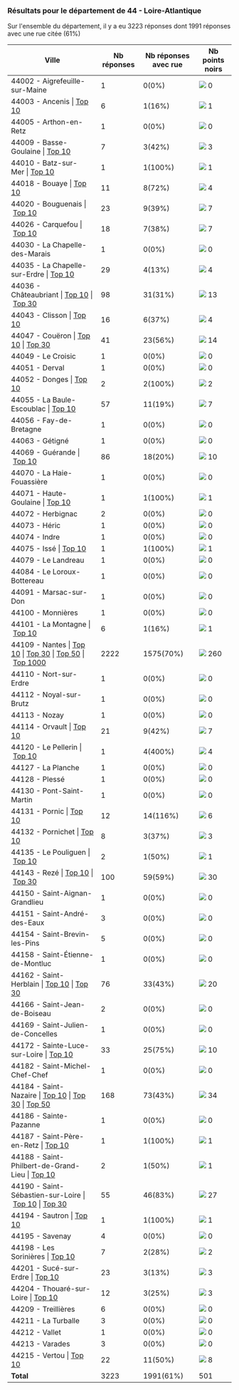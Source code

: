 ### Résultats pour le département de 44 - Loire-Atlantique

Sur l'ensemble du département, il y a eu 3223 réponses dont 1991 réponses avec une rue citée (61%)

| Ville | Nb réponses | Nb réponses avec rue | Nb points noirs |
|-------------|-------------|----------------------|-----------------|
|44002 - Aigrefeuille-sur-Maine|1|0(0%)|<img src="../../img/bar_0.gif" />&nbsp;0|
|44003 - Ancenis&nbsp;&#124;&nbsp;<a href='44003 - Ancenis_top1.md'>Top 10</a>|6|1(16%)|<img src="../../img/bar_0.gif" />&nbsp;1|
|44005 - Arthon-en-Retz|1|0(0%)|<img src="../../img/bar_0.gif" />&nbsp;0|
|44009 - Basse-Goulaine&nbsp;&#124;&nbsp;<a href='44009 - Basse-Goulaine_top3.md'>Top 10</a>|7|3(42%)|<img src="../../img/bar_0.gif" />&nbsp;3|
|44010 - Batz-sur-Mer&nbsp;&#124;&nbsp;<a href='44010 - Batz-sur-Mer_top1.md'>Top 10</a>|1|1(100%)|<img src="../../img/bar_0.gif" />&nbsp;1|
|44018 - Bouaye&nbsp;&#124;&nbsp;<a href='44018 - Bouaye_top4.md'>Top 10</a>|11|8(72%)|<img src="../../img/bar_0.gif" />&nbsp;4|
|44020 - Bouguenais&nbsp;&#124;&nbsp;<a href='44020 - Bouguenais_top7.md'>Top 10</a>|23|9(39%)|<img src="../../img/bar_1.gif" />&nbsp;7|
|44026 - Carquefou&nbsp;&#124;&nbsp;<a href='44026 - Carquefou_top7.md'>Top 10</a>|18|7(38%)|<img src="../../img/bar_1.gif" />&nbsp;7|
|44030 - La Chapelle-des-Marais|1|0(0%)|<img src="../../img/bar_0.gif" />&nbsp;0|
|44035 - La Chapelle-sur-Erdre&nbsp;&#124;&nbsp;<a href='44035 - La Chapelle-sur-Erdre_top4.md'>Top 10</a>|29|4(13%)|<img src="../../img/bar_0.gif" />&nbsp;4|
|44036 - Châteaubriant&nbsp;&#124;&nbsp;<a href='44036 - Châteaubriant_top10.md'>Top 10</a>&nbsp;&#124;&nbsp;<a href='44036 - Châteaubriant_top13.md'>Top 30</a>|98|31(31%)|<img src="../../img/bar_2.gif" />&nbsp;13|
|44043 - Clisson&nbsp;&#124;&nbsp;<a href='44043 - Clisson_top4.md'>Top 10</a>|16|6(37%)|<img src="../../img/bar_0.gif" />&nbsp;4|
|44047 - Couëron&nbsp;&#124;&nbsp;<a href='44047 - Couëron_top10.md'>Top 10</a>&nbsp;&#124;&nbsp;<a href='44047 - Couëron_top14.md'>Top 30</a>|41|23(56%)|<img src="../../img/bar_2.gif" />&nbsp;14|
|44049 - Le Croisic|1|0(0%)|<img src="../../img/bar_0.gif" />&nbsp;0|
|44051 - Derval|1|0(0%)|<img src="../../img/bar_0.gif" />&nbsp;0|
|44052 - Donges&nbsp;&#124;&nbsp;<a href='44052 - Donges_top2.md'>Top 10</a>|2|2(100%)|<img src="../../img/bar_0.gif" />&nbsp;2|
|44055 - La Baule-Escoublac&nbsp;&#124;&nbsp;<a href='44055 - La Baule-Escoublac_top7.md'>Top 10</a>|57|11(19%)|<img src="../../img/bar_1.gif" />&nbsp;7|
|44056 - Fay-de-Bretagne|1|0(0%)|<img src="../../img/bar_0.gif" />&nbsp;0|
|44063 - Gétigné|1|0(0%)|<img src="../../img/bar_0.gif" />&nbsp;0|
|44069 - Guérande&nbsp;&#124;&nbsp;<a href='44069 - Guérande_top10.md'>Top 10</a>|86|18(20%)|<img src="../../img/bar_1.gif" />&nbsp;10|
|44070 - La Haie-Fouassière|1|0(0%)|<img src="../../img/bar_0.gif" />&nbsp;0|
|44071 - Haute-Goulaine&nbsp;&#124;&nbsp;<a href='44071 - Haute-Goulaine_top1.md'>Top 10</a>|1|1(100%)|<img src="../../img/bar_0.gif" />&nbsp;1|
|44072 - Herbignac|2|0(0%)|<img src="../../img/bar_0.gif" />&nbsp;0|
|44073 - Héric|1|0(0%)|<img src="../../img/bar_0.gif" />&nbsp;0|
|44074 - Indre|1|0(0%)|<img src="../../img/bar_0.gif" />&nbsp;0|
|44075 - Issé&nbsp;&#124;&nbsp;<a href='44075 - Issé_top1.md'>Top 10</a>|1|1(100%)|<img src="../../img/bar_0.gif" />&nbsp;1|
|44079 - Le Landreau|1|0(0%)|<img src="../../img/bar_0.gif" />&nbsp;0|
|44084 - Le Loroux-Bottereau|1|0(0%)|<img src="../../img/bar_0.gif" />&nbsp;0|
|44091 - Marsac-sur-Don|1|0(0%)|<img src="../../img/bar_0.gif" />&nbsp;0|
|44100 - Monnières|1|0(0%)|<img src="../../img/bar_0.gif" />&nbsp;0|
|44101 - La Montagne&nbsp;&#124;&nbsp;<a href='44101 - La Montagne_top1.md'>Top 10</a>|6|1(16%)|<img src="../../img/bar_0.gif" />&nbsp;1|
|44109 - Nantes&nbsp;&#124;&nbsp;<a href='44109 - Nantes_top10.md'>Top 10</a>&nbsp;&#124;&nbsp;<a href='44109 - Nantes_top30.md'>Top 30</a>&nbsp;&#124;&nbsp;<a href='44109 - Nantes_top50.md'>Top 50</a>&nbsp;&#124;&nbsp;<a href='44109 - Nantes_top260.md'>Top 1000</a>|2222|1575(70%)|<img src="../../img/bar_51.gif" />&nbsp;260|
|44110 - Nort-sur-Erdre|1|0(0%)|<img src="../../img/bar_0.gif" />&nbsp;0|
|44112 - Noyal-sur-Brutz|1|0(0%)|<img src="../../img/bar_0.gif" />&nbsp;0|
|44113 - Nozay|1|0(0%)|<img src="../../img/bar_0.gif" />&nbsp;0|
|44114 - Orvault&nbsp;&#124;&nbsp;<a href='44114 - Orvault_top7.md'>Top 10</a>|21|9(42%)|<img src="../../img/bar_1.gif" />&nbsp;7|
|44120 - Le Pellerin&nbsp;&#124;&nbsp;<a href='44120 - Le Pellerin_top4.md'>Top 10</a>|1|4(400%)|<img src="../../img/bar_0.gif" />&nbsp;4|
|44127 - La Planche|1|0(0%)|<img src="../../img/bar_0.gif" />&nbsp;0|
|44128 - Plessé|1|0(0%)|<img src="../../img/bar_0.gif" />&nbsp;0|
|44130 - Pont-Saint-Martin|1|0(0%)|<img src="../../img/bar_0.gif" />&nbsp;0|
|44131 - Pornic&nbsp;&#124;&nbsp;<a href='44131 - Pornic_top6.md'>Top 10</a>|12|14(116%)|<img src="../../img/bar_1.gif" />&nbsp;6|
|44132 - Pornichet&nbsp;&#124;&nbsp;<a href='44132 - Pornichet_top3.md'>Top 10</a>|8|3(37%)|<img src="../../img/bar_0.gif" />&nbsp;3|
|44135 - Le Pouliguen&nbsp;&#124;&nbsp;<a href='44135 - Le Pouliguen_top1.md'>Top 10</a>|2|1(50%)|<img src="../../img/bar_0.gif" />&nbsp;1|
|44143 - Rezé&nbsp;&#124;&nbsp;<a href='44143 - Rezé_top10.md'>Top 10</a>&nbsp;&#124;&nbsp;<a href='44143 - Rezé_top30.md'>Top 30</a>|100|59(59%)|<img src="../../img/bar_5.gif" />&nbsp;30|
|44150 - Saint-Aignan-Grandlieu|1|0(0%)|<img src="../../img/bar_0.gif" />&nbsp;0|
|44151 - Saint-André-des-Eaux|3|0(0%)|<img src="../../img/bar_0.gif" />&nbsp;0|
|44154 - Saint-Brevin-les-Pins|5|0(0%)|<img src="../../img/bar_0.gif" />&nbsp;0|
|44158 - Saint-Étienne-de-Montluc|1|0(0%)|<img src="../../img/bar_0.gif" />&nbsp;0|
|44162 - Saint-Herblain&nbsp;&#124;&nbsp;<a href='44162 - Saint-Herblain_top10.md'>Top 10</a>&nbsp;&#124;&nbsp;<a href='44162 - Saint-Herblain_top20.md'>Top 30</a>|76|33(43%)|<img src="../../img/bar_3.gif" />&nbsp;20|
|44166 - Saint-Jean-de-Boiseau|2|0(0%)|<img src="../../img/bar_0.gif" />&nbsp;0|
|44169 - Saint-Julien-de-Concelles|1|0(0%)|<img src="../../img/bar_0.gif" />&nbsp;0|
|44172 - Sainte-Luce-sur-Loire&nbsp;&#124;&nbsp;<a href='44172 - Sainte-Luce-sur-Loire_top10.md'>Top 10</a>|33|25(75%)|<img src="../../img/bar_1.gif" />&nbsp;10|
|44182 - Saint-Michel-Chef-Chef|1|0(0%)|<img src="../../img/bar_0.gif" />&nbsp;0|
|44184 - Saint-Nazaire&nbsp;&#124;&nbsp;<a href='44184 - Saint-Nazaire_top10.md'>Top 10</a>&nbsp;&#124;&nbsp;<a href='44184 - Saint-Nazaire_top30.md'>Top 30</a>&nbsp;&#124;&nbsp;<a href='44184 - Saint-Nazaire_top34.md'>Top 50</a>|168|73(43%)|<img src="../../img/bar_6.gif" />&nbsp;34|
|44186 - Sainte-Pazanne|1|0(0%)|<img src="../../img/bar_0.gif" />&nbsp;0|
|44187 - Saint-Père-en-Retz&nbsp;&#124;&nbsp;<a href='44187 - Saint-Père-en-Retz_top1.md'>Top 10</a>|1|1(100%)|<img src="../../img/bar_0.gif" />&nbsp;1|
|44188 - Saint-Philbert-de-Grand-Lieu&nbsp;&#124;&nbsp;<a href='44188 - Saint-Philbert-de-Grand-Lieu_top1.md'>Top 10</a>|2|1(50%)|<img src="../../img/bar_0.gif" />&nbsp;1|
|44190 - Saint-Sébastien-sur-Loire&nbsp;&#124;&nbsp;<a href='44190 - Saint-Sébastien-sur-Loire_top10.md'>Top 10</a>&nbsp;&#124;&nbsp;<a href='44190 - Saint-Sébastien-sur-Loire_top27.md'>Top 30</a>|55|46(83%)|<img src="../../img/bar_5.gif" />&nbsp;27|
|44194 - Sautron&nbsp;&#124;&nbsp;<a href='44194 - Sautron_top1.md'>Top 10</a>|1|1(100%)|<img src="../../img/bar_0.gif" />&nbsp;1|
|44195 - Savenay|4|0(0%)|<img src="../../img/bar_0.gif" />&nbsp;0|
|44198 - Les Sorinières&nbsp;&#124;&nbsp;<a href='44198 - Les Sorinières_top2.md'>Top 10</a>|7|2(28%)|<img src="../../img/bar_0.gif" />&nbsp;2|
|44201 - Sucé-sur-Erdre&nbsp;&#124;&nbsp;<a href='44201 - Sucé-sur-Erdre_top3.md'>Top 10</a>|23|3(13%)|<img src="../../img/bar_0.gif" />&nbsp;3|
|44204 - Thouaré-sur-Loire&nbsp;&#124;&nbsp;<a href='44204 - Thouaré-sur-Loire_top3.md'>Top 10</a>|12|3(25%)|<img src="../../img/bar_0.gif" />&nbsp;3|
|44209 - Treillières|6|0(0%)|<img src="../../img/bar_0.gif" />&nbsp;0|
|44211 - La Turballe|3|0(0%)|<img src="../../img/bar_0.gif" />&nbsp;0|
|44212 - Vallet|1|0(0%)|<img src="../../img/bar_0.gif" />&nbsp;0|
|44213 - Varades|3|0(0%)|<img src="../../img/bar_0.gif" />&nbsp;0|
|44215 - Vertou&nbsp;&#124;&nbsp;<a href='44215 - Vertou_top8.md'>Top 10</a>|22|11(50%)|<img src="../../img/bar_1.gif" />&nbsp;8|
| **Total** |3223|1991(61%)|501|
